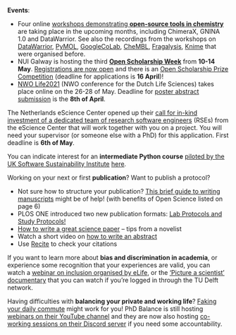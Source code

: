**Events**: 
*	Four online [workshops demonstrating **open-source tools in chemistry**](https://www.eventbrite.com/e/open-source-tools-for-chemistry-workshops-tickets-143296615033) are taking place in the upcoming months, including ChimeraX, GNINA 1.0 and DataWarrior. 
See also the recordings from the workshops on [DataWarrior](https://www.youtube.com/watch?v=Is2hLqqSFvM), [PyMOL](https://www.youtube.com/watch?v=qOxS2wqajdg), [GoogleCoLab](https://www.youtube.com/watch?v=KEIpJ50Jc0w), [CheMBL](https://www.youtube.com/watch?v=zpzJutFTtL4), [Fragalysis](https://www.youtube.com/watch?v=LVWd50CgU4g), [Knime](https://www.youtube.com/watch?v=lP0Yh6kKNsA) that were organised before.
*	NUI Galway is hosting the third [**Open Scholarship Week**](https://www.nuigalway.ie/osw/) from **10-14 May**. 
[Registrations are now open](https://bit.ly/registerOSW2021) and there is an [Open Scholarship Prize Competition](http://osc-galway.ie/competition/) (deadline for applications is **16 April**)! 
*	[NWO Life2021](https://nwolife.nl/) (NWO conference for the Dutch Life Sciences) takes place online on the 26-28 of May. 
Deadline for [poster abstract submission](https://nwolife.nl/call-for-abstracts/) is the **8th of April**. 

The Netherlands eScience Center opened up their [call for in-kind investment of a dedicated team of research software engineers](https://www.esciencecenter.nl/collaborate/open-escience-call-2021/) (RSEs) from the eScience Center that will work together with you on a project. 
You will need your supervisor (or someone else with a PhD) for this application. 
First deadline is **6th of May**. 

You can indicate interest for an **intermediate Python course** [piloted by the UK Software Sustainability Institute](https://www.software.ac.uk/news/new-intermediate-software-development-training-course-be-piloted) [here](https://docs.google.com/forms/d/e/1FAIpQLSdpjkXfJshaewBpMJeanJsOOdhyKKpmW0uFJMVRU3hdDXAIkg/viewform). 

Working on your next or first **publication**? Want to publish a protocol? 
*	Not sure how to structure your publication? [This brief guide to writing manuscripts](https://doi.org/10.1186/s12967-020-02596-2) might be of help! (with benefits of Open Science listed on page 6)
*	PLOS ONE introduced two new publication formats: [Lab Protocols and Study Protocols!](https://theplosblog.plos.org/2021/02/submit-your-lab-and-study-protocols-plos-one/)
*	[How to write a great science paper](https://www.nature.com/articles/d41586-019-02918-5) – tips from a novelist 
*	Watch a short video on [how to write an abstract](https://www.youtube.com/watch?v=JkXoD7j2M_Q)
*	Use [Recite](https://reciteworks.com/) to check your citations 

If you want to learn more about **bias and discrimination in academia**, or experience some recognition that your experiences are valid, you can watch a [webinar on inclusion organised by eLife](https://elifesciences.org/inside-elife/1aee75f1/webinar-report-promoting-inclusion-in-science), or the [‘Picture a scientist’ documentary](https://www.filmplatform.net/product/picture-a-scientist/) that you can watch if you’re logged in through the TU Delft network. 

Having difficulties with **balancing your private and working life**? 
[Faking your daily commute](https://werepstem.com/2021/01/15/as-days-blend-together-many-turn-to-fake-commutes-for-a-sense-of-routine/) might work for you! 
PhD Balance is still hosting [webinars on their YouTube channel](https://www.youtube.com/channel/UCI1kMS6Sm61xJAJCGqp6Pqw/videos) and they are now also hosting [co-working sessions on their Discord server](https://twitter.com/PhD_Balance/status/1362084974233595904/photo/1) if you need some accountability. 
